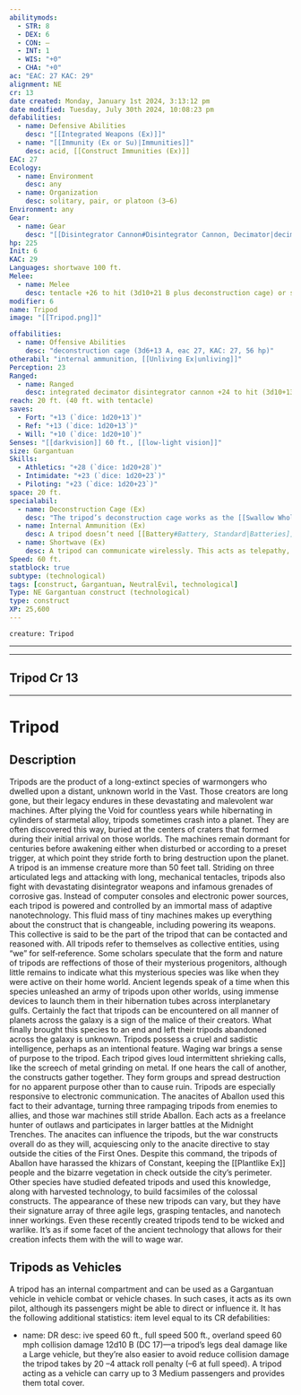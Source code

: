 ```yaml
---
abilitymods:
  - STR: 8
  - DEX: 6
  - CON: —
  - INT: 1
  - WIS: "+0"
  - CHA: "+0"
ac: "EAC: 27 KAC: 29"
alignment: NE
cr: 13
date created: Monday, January 1st 2024, 3:13:12 pm
date modified: Tuesday, July 30th 2024, 10:08:23 pm
defabilities:
  - name: Defensive Abilities
    desc: "[[Integrated Weapons (Ex)]]"
  - name: "[[Immunity (Ex or Su)|Immunities]]"
    desc: acid, [[Construct Immunities (Ex)]]
EAC: 27
Ecology:
  - name: Environment
    desc: any
  - name: Organization
    desc: solitary, pair, or platoon (3–6)
Environment: any
Gear:
  - name: Gear
    desc: "[[Disintegrator Cannon#Disintegrator Cannon, Decimator|decimator disintegrator cannon]], [[Minelayer#Minelayer, Platoon|platoon minelayer]] with 4 [[Decoupler Grenade#Decoupler Grenade, Iv|decoupler grenades IV]]"
hp: 225
Init: 6
KAC: 29
Languages: shortwave 100 ft.
Melee:
  - name: Melee
    desc: tentacle +26 to hit (3d10+21 B plus deconstruction cage) or slam +26 to hit (3d12+21 B; critical knockdown)
modifier: 6
name: Tripod
image: "[[Tripod.png]]"

offabilities:
  - name: Offensive Abilities
    desc: "deconstruction cage (3d6+13 A, eac 27, KAC: 27, 56 hp)"
otherabil: "internal ammunition, [[Unliving Ex|unliving]]"
Perception: 23
Ranged:
  - name: Ranged
    desc: integrated decimator disintegrator cannon +24 to hit (3d10+13 A; critical corrode 2d6) or integrated platoon minelayer with decoupler grenades IV +24 to hit (explode [15 ft., nanite cloud 1 minute, corrode 4d4, DC 17])
reach: 20 ft. (40 ft. with tentacle)
saves:
  - Fort: "+13 (`dice: 1d20+13`)"
  - Ref: "+13 (`dice: 1d20+13`)"
  - Will: "+10 (`dice: 1d20+10`)"
Senses: "[[darkvision]] 60 ft., [[low-light vision]]"
size: Gargantuan
Skills:
  - Athletics: "+28 (`dice: 1d20+28`)"
  - Intimidate: "+23 (`dice: 1d20+23`)"
  - Piloting: "+23 (`dice: 1d20+23`)"
space: 20 ft.
specialabil:
  - name: Deconstruction Cage (Ex)
    desc: "The tripod’s deconstruction cage works as the [[Swallow Whole Ex]] ability, except the target is placed in a cage on the construct’s body rather than completely swallowed. All attacks that hit the cage deal only half damage to it, and attacks that hit it from the outside deal its occupant half the damage the cage takes. If the cage is damaged enough to allow a creature to escape, the tripod can’t use the cage again for 24 hours, at which point it is repaired. A creature can escape the cage by succeeding at a DC 29 Engineering check to disable the door or a DC 29 Athletics: check to break it open. Each time a creature takes damage from the deconstruction cage, the tripod regains 1 Hit Point for every 4 the victim loses as the construct’s nanite constituents use the harvested material for repairs. This deconstruction targets gear inside the cage after a creature in the cage dies, dealing the gear 4 damage each minute, ignoring hardness, and restoring 1 Hit Point to the tripod each time this damage occurs."
  - name: Internal Ammunition (Ex)
    desc: A tripod doesn’t need [[Battery#Battery, Standard|Batteries]] for its disintegrator cannon or similar powered weapons. It can produce 1 decoupler grenade for its minelayer every 2 hours. Tripods that use other weapons can produce those weapons’ ammunition at similar rates. If these weapons are removed from the tripod, they can be fitted with conventional ammunition.
  - name: Shortwave (Ex)
    desc: A tripod can communicate wirelessly. This acts as telepathy, but only with other creatures with this ability or constructs with the technological subtype.
Speed: 60 ft.
statblock: true
subtype: (technological)
tags: [construct, Gargantuan, NeutralEvil, technological]
Type: NE Gargantuan construct (technological)
type: construct
XP: 25,600
---
```


```statblock
creature: Tripod
```

---
---

## Tripod Cr 13

---

# Tripod

## Description

Tripods are the product of a long-extinct species of warmongers who dwelled upon a distant, unknown world in the Vast. Those creators are long gone, but their legacy endures in these devastating and malevolent war machines. After plying the Void for countless years while hibernating in cylinders of starmetal alloy, tripods sometimes crash into a planet. They are often discovered this way, buried at the centers of craters that formed during their initial arrival on those worlds. The machines remain dormant for centuries before awakening either when disturbed or according to a preset trigger, at which point they stride forth to bring destruction upon the planet.
A tripod is an immense creature more than 50 feet tall. Striding on three articulated legs and attacking with long, mechanical tentacles, tripods also fight with devastating disintegrator weapons and infamous grenades of corrosive gas. Instead of computer consoles and electronic power sources, each tripod is powered and controlled by an immortal mass of adaptive nanotechnology. This fluid mass of tiny machines makes up everything about the construct that is changeable, including powering its weapons. This collective is said to be the part of the tripod that can be contacted and reasoned with. All tripods refer to themselves as collective entities, using “we” for self‑reference.
Some scholars speculate that the form and nature of tripods are reffections of those of their mysterious progenitors, although little remains to indicate what this mysterious species was like when they were active on their home world. Ancient legends speak of a time when this species unleashed an army of tripods upon other worlds, using immense devices to launch them in their hibernation tubes across interplanetary gulfs. Certainly the fact that tripods can be encountered on all manner of planets across the galaxy is a sign of the malice of their creators. What finally brought this species to an end and left their tripods abandoned across the galaxy is unknown.
Tripods possess a cruel and sadistic intelligence, perhaps as an intentional feature. Waging war brings a sense of purpose to the tripod. Each tripod gives loud intermittent shrieking calls, like the screech of metal grinding on metal. If one hears the call of another, the constructs gather together. They form groups and spread destruction for no apparent purpose other than to cause ruin.
Tripods are especially responsive to electronic communication. The anacites of Aballon used this fact to their advantage, turning three rampaging tripods from enemies to allies, and those war machines still stride Aballon. Each acts as a freelance hunter of outlaws and participates in larger battles at the Midnight Trenches. The anacites can influence the tripods, but the war constructs overall do as they will, acquiescing only to the anacite directive to stay outside the cities of the First Ones. Despite this command, the tripods of Aballon have harassed the khizars of Constant, keeping the [[Plantlike Ex]] people and the bizarre vegetation in check outside the city’s perimeter.
Other species have studied defeated tripods and used this knowledge, along with harvested technology, to build facsimiles of the colossal constructs. The appearance of these new tripods can vary, but they have their signature array of three agile legs, grasping tentacles, and nanotech inner workings. Even these recently created tripods tend to be wicked and warlike. It’s as if some facet of the ancient technology that allows for their creation infects them with the will to wage war.

## Tripods as Vehicles

A tripod has an internal compartment and can be used as a Gargantuan vehicle in vehicle combat or vehicle chases. In such cases, it acts as its own pilot, although its passengers might be able to direct or influence it. It has the following additional statistics: item level equal to its CR
defabilities: 
  - name: DR
    desc: ive speed 60 ft., full speed 500 ft., overland speed 60 mph
collision damage 12d10 B (DC 17)—a tripod’s legs deal damage like a Large vehicle, but they’re also easier to avoid
reduce collision damage the tripod takes by 20
–4 attack roll penalty (–6 at full speed). A tripod acting as a vehicle can carry up to 3 Medium passengers and provides them total cover.

